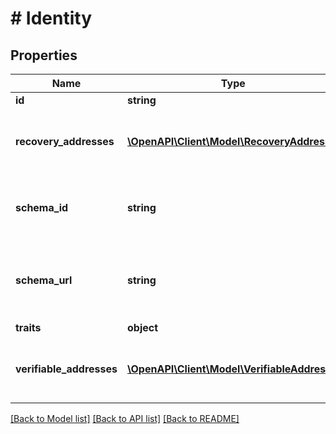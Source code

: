 # # Identity

## Properties

Name | Type | Description | Notes
------------ | ------------- | ------------- | -------------
**id** | **string** |  |
**recovery_addresses** | [**\OpenAPI\Client\Model\RecoveryAddress[]**](RecoveryAddress.md) | RecoveryAddresses contains all the addresses that can be used to recover an identity. | [optional]
**schema_id** | **string** | SchemaID is the ID of the JSON Schema to be used for validating the identity&#39;s traits. |
**schema_url** | **string** | SchemaURL is the URL of the endpoint where the identity&#39;s traits schema can be fetched from.  format: url |
**traits** | **object** |  |
**verifiable_addresses** | [**\OpenAPI\Client\Model\VerifiableAddress[]**](VerifiableAddress.md) | VerifiableAddresses contains all the addresses that can be verified by the user. | [optional]

[[Back to Model list]](../../README.md#models) [[Back to API list]](../../README.md#endpoints) [[Back to README]](../../README.md)
